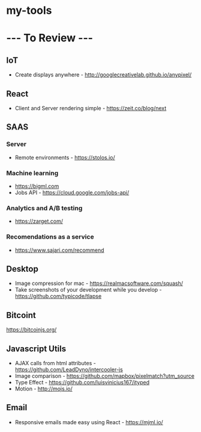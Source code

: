 # my-tools

# --- To Review ---

## IoT
  - Create displays anywhere - http://googlecreativelab.github.io/anypixel/

## React
  - Client and Server rendering simple - https://zeit.co/blog/next

## SAAS

  ### Server

  - Remote environments - https://stolos.io/

  ### Machine learning
  - https://bigml.com
  - Jobs API - https://cloud.google.com/jobs-api/

  ### Analytics and A/B testing

  - https://zarget.com/

  ### Recomendations as a service

  - https://www.sajari.com/recommend


## Desktop

  - Image compression for mac - https://realmacsoftware.com/squash/
  - Take screenshots of your development while you develop - https://github.com/typicode/tlapse
  
## Bitcoint

  https://bitcoinjs.org/


## Javascript Utils

  - AJAX calls from html attributes - https://github.com/LeadDyno/intercooler-js
  - Image comparison - https://github.com/mapbox/pixelmatch?utm_source
  - Type Effect - https://github.com/luisvinicius167/ityped
  - Motion - http://mojs.io/

## Email
  - Responsive emails made easy using React - https://mjml.io/
